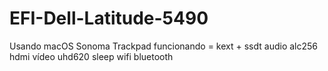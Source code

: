 # EFI-Dell-Latitude-5490
Usando macOS Sonoma 
Trackpad funcionando = kext + ssdt
audio alc256
hdmi 
vídeo uhd620
sleep 
wifi
bluetooth
